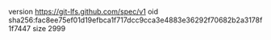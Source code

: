 version https://git-lfs.github.com/spec/v1
oid sha256:fac8ee75ef01d19efbca1f717dcc9cca3e4883e36292f70682b2a3178f1f7447
size 2999
